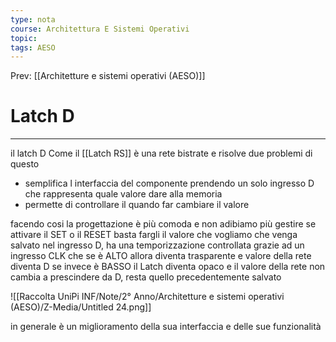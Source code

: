 ```yaml
---
type: nota
course: Architettura E Sistemi Operativi
topic: 
tags: AESO
---
```


Prev: [[Architetture e sistemi operativi (AESO)]]

# Latch D
---
il latch D Come il [[Latch RS]] è una rete bistrate e risolve due problemi di questo 

- semplifica l interfaccia del componente prendendo un solo ingresso D che rappresenta quale valore dare alla memoria
- permette di controllare il quando far cambiare il valore

facendo cosi la progettazione è più comoda e non adibiamo più gestire se attivare il SET o il RESET basta fargli il valore che vogliamo che venga salvato nel ingresso D, ha una temporizzazione controllata grazie ad un ingresso CLK che se è ALTO allora diventa trasparente  e valore della rete diventa D se invece è BASSO il Latch diventa opaco e il valore della rete non cambia  a prescindere da D, resta quello precedentemente salvato

![[Raccolta UniPi INF/Note/2° Anno/Architetture e sistemi operativi (AESO)/Z-Media/Untitled 24.png]]

in generale è un miglioramento della sua interfaccia e delle sue funzionalità
